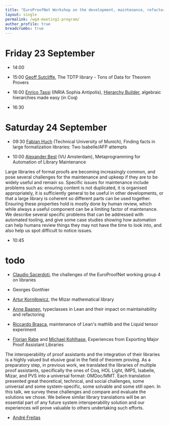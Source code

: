 ```yaml
---
title: "EuroProofNet Workshop on the development, maintenance, refactoring and search of large libraries of proofs"
layout: single
permalink: /wg4-meeting1-program/
author_profile: true
breadcrumbs: true
---
```


# Friday 23 September

- 14:00

- 15:00 [Geoff Sutcliffe](https://www.cs.miami.edu/home/geoff/), The TDTP library - Tons of Data for Theorem Provers <!--(online)-->

- 16:00 [Enrico Tassi](http://www-sop.inria.fr/members/Enrico.Tassi/) (INRIA Sophia Antipolis), [Hierarchy Builder](https://github.com/math-comp/hierarchy-builder), algebraic hierarchies made easy (in Coq) <!--(online)--> <!--30'-->

- 16:30

# Saturday 24 September

- 09:30 [Fabian Huch](https://www21.in.tum.de/team/huch/) (Technical University of Munich), Finding facts in large formalization libraries: Two Isabelle/AFP attempts <!--30'-->

- 10:00 [Alexander Best](https://alexjbest.github.io/) (VU Amsterdam), Metaprogramming for Automation of Library Maintenance

Large libraries of formal proofs are becoming increasingly common, and
pose several challenges for the maintenance and upkeep if they are to
be widely useful and remain so.
Specific issues for maintenance include problems such as: ensuring
content is not duplicated, it is organised appropriately, it is
sufficiently general to be useful in other developments, or that a
large library is coherent so different parts can be used together.
Ensuring these properties hold is mostly done by human review, which
while always a useful component can be a limiting factor of
maintenance.
We describe several specific problems that can be addressed with
automated tooling, and give some case studies showing how automation
can help humans review things they may not have the time to look into,
and also help us spot difficult to notice issues.

- 10:45

# todo

- [Claudio Sacerdoti](http://www.cs.unibo.it/~sacerdot/), the challenges of the EuroProofNet working group 4 on libraries

- Georges Gonthier <!--(online)-->

- [Artur Korniłowicz](http://math.uwb.edu.pl/~arturk/), the Mizar mathematical library <!--(online)-->

- [Anne Baanen](https://www.cs.vu.nl/~tbn305/), typeclasses in Lean and their impact on maintainability and refactoring

- [Riccardo Brasca](https://webusers.imj-prg.fr/~riccardo.brasca/), maintenance of Lean's mathlib and the Liquid tensor experiment

- [Florian Rabe](https://kwarc.info/people/frabe/) and [Michael Kohlhase](https://kwarc.info/people/mkohlhase/), Experiences from Exporting Major Proof Assistant Libraries <!--(online?)--> <!--30-60'-->

The interoperability of proof assistants and the integration of their libraries is a highly valued but elusive goal in the field of theorem proving.
As a preparatory step, in previous work, we translated the libraries of multiple proof assistants, specifically the ones of Coq, HOL Light, IMPS, Isabelle, Mizar, and
PVS into a universal format: OMDoc/MMT.
Each translation presented great theoretical, technical, and social challenges, some universal and some system-specific, some solvable and some still open.
In this talk, we survey these challenges and compare and evaluate the solutions we chose.
We believe similar library translations will be an essential part of any future system interoperability solution and our experiences will prove valuable to others undertaking such efforts.

- [André Freitas](http://andrefreitas.org/)
